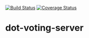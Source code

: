 [![Build Status](https://travis-ci.com/lepsistemas/dot-voting-server.svg?branch=master)](https://travis-ci.com/lepsistemas/dot-voting-server) [![Coverage Status](https://coveralls.io/repos/github/lepsistemas/dot-voting-server/badge.svg?branch=master&kill_cache=-1)](https://coveralls.io/github/lepsistemas/dot-voting-server?branch=master)

# dot-voting-server
